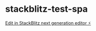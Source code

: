 # stackblitz-test-spa

[Edit in StackBlitz next generation editor ⚡️](https://stackblitz.com/~/github.com/den-cvg/stackblitz-test-spa)